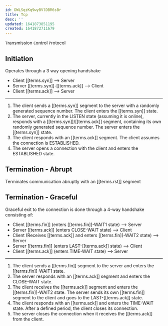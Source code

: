 ```yaml
---
id: DWLSqzKq9wyBVlDBR6sBr
title: Tcp
desc: ''
updated: 1641873851195
created: 1641872711679
---
```


`T`ransmission `C`ontrol `P`rotocol

## Initiation

Operates through a 3 way opening handshake

- Client [[terms.syn]] --> Server
- Server [[terms.syn]]-[[terms.ack]] --> Client
- Client [[terms.ack]] --> Server

---

1. The client sends a [[terms.syn]] segment to the server with a randomly generated sequence number. The client enters
the [[terms.syn]] state.
2. The server, currently in the LISTEN state (assuming it is online), responds with a [[terms.syn]]/[[terms.ack]] segment, containing its own randomly generated sequence number. The server enters the [[terms.syn]] state.
3. The client responds with an [[terms.ack]] segment. The client assumes the connection is ESTABLISHED.
4. The server opens a connection with the client and enters the ESTABLISHED state.

## Termination - Abrupt

Terminates communication abruptly with an [[terms.rst]] segment

## Termination - Graceful

Graceful exit to the connection is done through a 4-way handshake consisting of:

- Client [[terms.fin]] (enters [[terms.fin]]-WAIT1 state) --> Server
- Server [[terms.ack]] (enters CLOSE-WAIT state) --> Client
- Client (Receives [[terms.ack]] and enters [[terms.fin]]-WAIT2 state) --> Server
- Server [[terms.fin]] (enters LAST-[[terms.ack]] state) --> Client
- Client [[terms.ack]] (enters TIME-WAIT state) --> Server

---

1. The client sends a [[terms.fin]] segment to the server and enters the [[terms.fin]]-WAIT1 state.
2. The server responds with an [[terms.ack]] segment and enters the CLOSE-WAIT state.
3. The client receives the [[terms.ack]] segment and enters the [[terms.fin]]-WAIT2 state. The server sends its own [[terms.fin]] segment
to the client and goes to the LAST-[[terms.ack]] state.
4. The client responds with an [[terms.ack]] and enters the TIME-WAIT state. After a defined period, the client closes its connection.
5. The server closes the connection when it receives the [[terms.ack]] from the client.